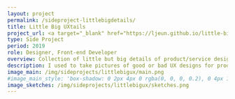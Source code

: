 ```yaml
---
layout: project
permalink: /sideproject-littlebigdetails/
title: Little Big UXtails
project_url: <a target="_blank" href="https://ljeun.github.io/little-big-ux/posts/" class="title link">Little Big UXtails</a>
type: Side Project
period: 2019
role: Designer, Front-end Developer
overview: Collection of little but big details of product/service design in my everyday life and travel.
description: I used to take pictures of good or bad UX designs for products/services after I learned UX and start to work for design a digital solutions (It was inspired by a book of "The design of everytday things" by Don Norman). Most of time, those were little detail things but made a big differences for people who use the product or service. Looking back, the images and thoughts behind those have been serving me to have a keen eye and good ideas, so I started to collect the pictures in a web page to remind and use for ideation or any other design activities whenever I needed.
image_main: /img/sideprojects/littlebigux/main.png
#image_main_style: 'box-shadow: 0 2px 4px 0 rgba(0, 0, 0, 0.2), 0 4px 10px 0 rgba(0, 0, 0, 0.1);'
image_sketches: /img/sideprojects/littlebigux/sketches.png
---
```


